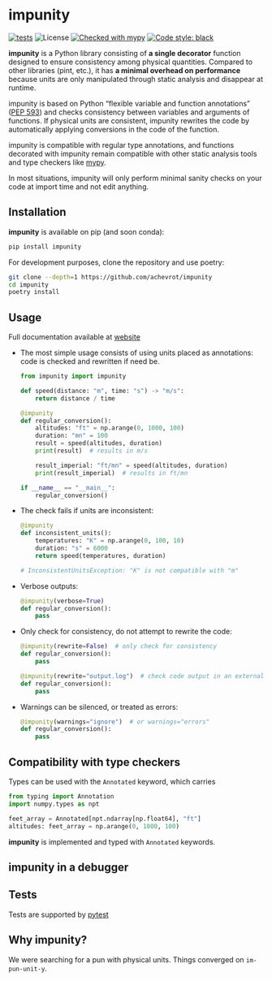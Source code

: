 # impunity
[![tests](https://github.com/achevrot/impunity/actions/workflows/run-tests.yml/badge.svg)](https://github.com/achevrot/impunity/actions/workflows/run-tests.yml)
![License](https://img.shields.io/pypi/l/impunity.svg) [![Checked with mypy](https://img.shields.io/badge/mypy-checked-blue.svg)](https://mypy.readthedocs.io/) [![Code style: black](https://img.shields.io/badge/code%20style-black-black.svg)](https://github.com/psf/black)

**impunity** is a Python library consisting of **a single decorator** function designed to ensure consistency among physical quantities. Compared to other libraries (pint, etc.), it has **a minimal overhead on performance** because units are only manipulated through static analysis and disappear at runtime.

impunity is based on Python “flexible variable and function annotations” ([PEP 593](https://peps.python.org/pep-0593/)) and checks consistency between variables and arguments of functions. If physical units are consistent, impunity rewrites the code by automatically applying conversions in the code of the function.

impunity is compatible with regular type annotations, and functions decorated with impunity remain compatible with other static analysis tools and type checkers like [mypy](https://mypy.readthedocs.io/).

In most situations, impunity will only perform minimal sanity checks on your code at import time and not edit anything.

## Installation

**impunity** is available on pip (and soon conda):

```sh
pip install impunity
```

For development purposes, clone the repository and use poetry:

```sh
git clone --depth=1 https://github.com/achevrot/impunity
cd impunity
poetry install
```

## Usage

Full documentation available at [website]()

- The most simple usage consists of using units placed as annotations: code is checked and rewritten if need be.

  ```python
  from impunity import impunity

  def speed(distance: "m", time: "s") -> "m/s":
      return distance / time

  @impunity
  def regular_conversion():
      altitudes: "ft" = np.arange(0, 1000, 100)
      duration: "mn" = 100
      result = speed(altitudes, duration)
      print(result)  # results in m/s

      result_imperial: "ft/mn" = speed(altitudes, duration)
      print(result_imperial)  # results in ft/mn

  if __name__ == "__main__":
      regular_conversion()
  ```

- The check fails if units are inconsistent:

  ```python
  @impunity
  def inconsistent_units():
      temperatures: "K" = np.arange(0, 100, 10)
      duration: "s" = 6000
      return speed(temperatures, duration)

  # InconsistentUnitsException: "K" is not compatible with "m"

  ```

- Verbose outputs:

  ```python
  @impunity(verbose=True)
  def regular_conversion():
      pass
  ```

- Only check for consistency, do not attempt to rewrite the code:

  ```python
  @impunity(rewrite=False)  # only check for consistency
  def regular_conversion():
      pass

  @impunity(rewrite="output.log")  # check code output in an external file
  def regular_conversion():
      pass
  ```

- Warnings can be silenced, or treated as errors:

  ```python
  @impunity(warnings="ignore")  # or warnings="errors"
  def regular_conversion():
      pass
  ```

## Compatibility with type checkers

Types can be used with the `Annotated` keyword, which carries

```python
from typing import Annotation
import numpy.types as npt

feet_array = Annotated[npt.ndarray[np.float64], "ft"]
altitudes: feet_array = np.arange(0, 1000, 100)
```

**impunity** is implemented and typed with `Annotated` keywords.

## impunity in a debugger

## Tests

Tests are supported by [pytest]()

## Why impunity?

We were searching for a pun with physical units. Things converged on `im-pun-unit-y`.
